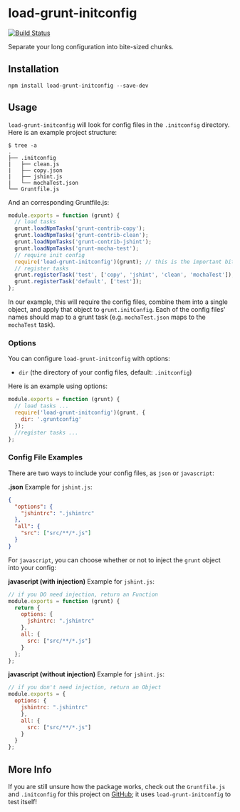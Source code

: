 # load-grunt-initconfig

[![Build Status](https://travis-ci.org/jpstevens/load-grunt-initconfig.svg?branch=master)](https://travis-ci.org/jpstevens/load-grunt-initconfig)

Separate your long configuration into bite-sized chunks.

## Installation

```
npm install load-grunt-initconfig --save-dev
```

## Usage

`load-grunt-initconfig` will look for config files in the `.initconfig`
directory. Here is an example project structure:
```
$ tree -a
.
├── .initconfig
|   ├── clean.js
|   ├── copy.json
|   ├── jshint.js
|   └── mochaTest.json
└── Gruntfile.js
```

And an corresponding Gruntfile.js:

```javascript
module.exports = function (grunt) {
  // load tasks
  grunt.loadNpmTasks('grunt-contrib-copy');
  grunt.loadNpmTasks('grunt-contrib-clean');
  grunt.loadNpmTasks('grunt-contrib-jshint');
  grunt.loadNpmTasks('grunt-mocha-test');
  // require init config
  require('load-grunt-initconfig')(grunt); // this is the important bit
  // register tasks
  grunt.registerTask('test', ['copy', 'jshint', 'clean', 'mochaTest']);
  grunt.registerTask('default', ['test']);
};
```

In our example, this will require the config files, combine them into a single object, and apply that object to `grunt.initConfig`.
Each of the config files' names should map to a grunt task (e.g. `mochaTest.json` maps to the `mochaTest` task).

### Options

You can configure `load-grunt-initconfig` with options:

- `dir` (the directory of your config files, default: `.initconfig`)

Here is an example using options:

```javascript
module.exports = function (grunt) {
  // load tasks ...
  require('load-grunt-initconfig')(grunt, {
    dir: '.gruntconfig'
  });
  //register tasks ...
};
```

### Config File Examples

There are two ways to include your config files, as `json` or `javascript`:

**.json**
Example for `jshint.js`:
```json
{
  "options": {
    "jshintrc": ".jshintrc"
  },
  "all": {
    "src": ["src/**/*.js"]
  }
}
```

For `javascript`, you can choose whether or not to inject the `grunt` object into your config:

**javascript (with injection)**
Example for `jshint.js`:
```javascript
// if you DO need injection, return an Function
module.exports = function (grunt) {
  return {
    options: {
      jshintrc: ".jshintrc"
    },
    all: {
      src: ["src/**/*.js"]
    }
  };
};
```

**javascript (without injection)**
Example for `jshint.js`:
```javascript
// if you don't need injection, return an Object
module.exports = {
  options: {
    jshintrc: ".jshintrc"
    },
    all: {
      src: ["src/**/*.js"]
    }
  }
};
```

## More Info

If you are still unsure how the package works, check out the `Gruntfile.js` and
`.initconfig` for this project on
[GitHub](https://github.com/jpstevens/load-grunt-initconfig); it uses
`load-grunt-initconfig` to test itself!

